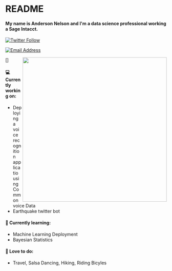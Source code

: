 # README

#### My name is Anderson Nelson and I'm a data science professional working a Sage Intacct. 

[![Twitter Follow](https://img.shields.io/badge/%20-@__Sir_And3rson-black?color=14171A&labelColor=00acee&logo=twitter&logoColor=ffffff)](https://twitter.com/Sir_And3rson)

[![Email Address](https://img.shields.io/badge/%20-an2908@columbia.edu-black?color=14171A&labelColor=D44638&logo=gmail&logoColor=fff)](mailto:an2908@columbia.edu)


[<img align="right" width="450" src="https://github-readme-stats.vercel.app/api?username=dachosen1&show_icons=true&theme=radical"/>]

#### 💻 Currently working on:

- Deploying a voice recognition applicatio using Common voice Data 
- Earthquake twitter bot

#### 🌱 Currently learning:

- Machine Learning Deployment
- Bayesian Statistics 

#### 💚 Love to do:

- Travel, Salsa Dancing, Hiking, Riding Bicyles  

